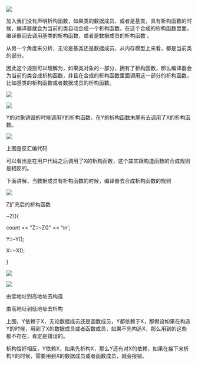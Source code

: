 ![](https://gitee.com/hxc8/images2/raw/master/img/202407172213252.jpg)

加入我们没有声明析构函数，如果类的数据成员，或者是基类，具有析构函数的时候，编译器就会为当前的类自动合成一个析构函数。在这个合成的析构函数里面，编译器回去调用基类的析构函数，或者是数据成员的析构函数 。

从另一个角度来分析，无论是基类还是数据成员，从内存模型上来看，都是当前类的部分。

因此这个规则可以理解为，如果类对象的一部分，拥有了析构函数，那么编译器会为当前的类合成析构函数，并且在合成的析构函数里面调用这一部分的析构函数，比如基类的析构函数或者数据成员的析构函数。

![](https://gitee.com/hxc8/images2/raw/master/img/202407172213593.jpg)

![](https://gitee.com/hxc8/images2/raw/master/img/202407172213268.jpg)

Y的对象销毁的时候调用Y的析构函数，在Y的析构函数末尾有去调用了X的析构函数。

![](https://gitee.com/hxc8/images2/raw/master/img/202407172213160.jpg)

上图是反汇编代码

可以看出是在用户代码之后调用了X的析构函数，这个其实跟构造函数的合成规则是相反的。

下面讲解，当数据成员有析构函数的时候，编译器去合成析构函数的规则

![](https://gitee.com/hxc8/images2/raw/master/img/202407172213584.jpg)

Z扩充后的析构函数

~Z(){

count << "Z::~Z()" << '\n';

Y::~Y();

X::~X();

}

![](https://gitee.com/hxc8/images2/raw/master/img/202407172213996.jpg)

![](https://gitee.com/hxc8/images2/raw/master/img/202407172213337.jpg)

由低地址到高地址去构造

由高地址到低地址去析构

上图，Y依赖于X，无论数据成员还是函数成员，Y都依赖于X，那假设如果在构造Y的时候，用到了X的数据成员或者函数成员，如果不先构造X，那么用到的这些都不存在，肯定是错误的。

析构恰好相反，Y依赖X，如果先析构X，那么Y还有对X的依赖，如果在接下来析构Y的时候，需要用到X的数据成员或者函数成员，就会报错。